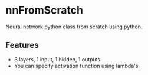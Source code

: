 # nnFromScratch
Neural network python class from scratch using python.
## Features
+ 3 layers, 1 input, 1 hidden, 1 outputs
+ You can specify activation function using lambda's
